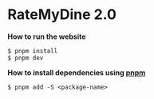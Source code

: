# RateMyDine 2.0

**How to run the website** </br>
```
$ pnpm install
$ pnpm dev
```

**How to install dependencies using [pnpm](https://pnpm.io/pnpm-cli)** </br>
```
$ pnpm add -S <package-name>
```